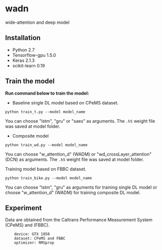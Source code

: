 # wadn
wide-attention and deep model

## Installation
- Python 2.7   
- Tensorflow-gpu 1.5.0  
- Keras 2.1.3
- scikit-learn 0.19

## Train the model

**Run command below to train the model:**
- Baseline single DL model based on CPeMS dataset.
```
python train_t.py --model model_name
```

You can choose "lstm", "gru" or "saes" as arguments. The ```.h5``` weight file was saved at model folder.

- Composite model
```
python train_wd.py --model model_name
```
You can choose "w_attention_d" (WADM) or "wd_crossLayer_attention" (DCN) as arguments. The ```.h5``` weight file was saved at model folder.

Training model based on FBBC dataset.
```
python train_bike.py --model model_name
```
You can choose "lstm", "gru" as arguments for training single DL model or choose "w_attention_d" (WADM) for training composite DL model.

## Experiment
Data are obtained from the Caltrans Performance Measurement System (CPeMS) and (FBBC).
```
	device: GTX 1050
	dataset: CPeMS and FBBC
	optimizer: RMSprop
```
